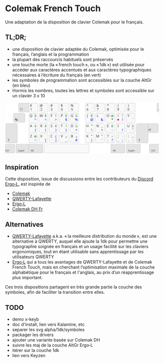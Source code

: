 # Colemak French Touch

Une adaptation de la disposition de clavier Colemak pour le français.


## TL;DR;

- une disposition de clavier adaptée du Colemak, optimisée pour le français, l’anglais et la programmation
- la plupart des raccourcis habituels sont préservés
- une touche morte (la « french touch », ou « 1dk ») est utilisée pour accéder aux caractères accentués et aux caractères typographiques nécessaires à l’écriture du français (en vert)
- les symboles de programmation sont accessibles sur la couche AltGr (en bleu)
- Hormis les nombres, toutes les lettres et symboles sont accessible sur un clavier 3 x 10

![](dist/colemkft.svg)

## Inspiration

Cette disposition, issue de discussions entre les contributeurs du [Discord Ergo‑L](https://discord.gg/5xR5K3nAFX), est inspirée de 
- [Colemak](https://colemak.com/)
- [QWERTY-Lafayette](https://qwerty-lafayette.org/)
- [Ergo‑L](https://ergol.org/)
- [Colemak DH Fr](https://gitlab.com/gagbo/colemak-dh-fr)

## Alternatives

- [QWERTY-Lafayette](https://qwerty-lafayette.org/) a.k.a. « la meilleure distribution du monde », est une alternative à QWERTY, auquel elle ajoute la 1dk pour permettre une typographie soignée en français et un usage facilité sur les claviers ergonomiques, tout en étant utilisable sans apprentissage par les utilisateurs QWERTY
- [Ergo‑L](https://ergol.org/) qui a tous les avantages de QWERTY-Lafayette et de Colemak French Touch, mais en cherchant l’optimisation maximale de la couche alphabétique pour le français et l'anglais, au prix d’un réapprentissage plus important.

Ces trois dispositions partagent en très grande partie la couche des symboles, afin de faciliter la transition entre elles.


## TODO

- demo x-keyb
- doc d'install, lien vers Kalamine, etc
- separer les svg alpha/1dk/symboles
- packager les drivers
- ajouter une variante basée sur Colemak DH
- suivre les maj de la couche AltGr Ergo‑L
- itérer sur la couche 1dk
- lien vers Keyzen
